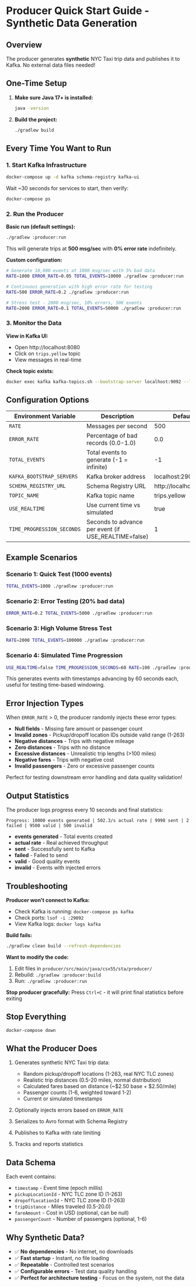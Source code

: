 # Producer Quick Start Guide - Synthetic Data Generation

## Overview

The producer generates **synthetic** NYC Taxi trip data and publishes it to Kafka. No external data files needed!

## One-Time Setup

1. **Make sure Java 17+ is installed:**
   ```bash
   java -version
   ```

2. **Build the project:**
   ```bash
   ./gradlew build
   ```

## Every Time You Want to Run

### 1. Start Kafka Infrastructure
```bash
docker-compose up -d kafka schema-registry kafka-ui
```

Wait ~30 seconds for services to start, then verify:
```bash
docker-compose ps
```

### 2. Run the Producer

**Basic run (default settings):**
```bash
./gradlew :producer:run
```

This will generate trips at **500 msg/sec** with **0% error rate** indefinitely.

**Custom configuration:**
```bash
# Generate 10,000 events at 1000 msg/sec with 5% bad data
RATE=1000 ERROR_RATE=0.05 TOTAL_EVENTS=10000 ./gradlew :producer:run

# Continuous generation with high error rate for testing
RATE=500 ERROR_RATE=0.2 ./gradlew :producer:run

# Stress test - 2000 msg/sec, 10% errors, 50K events
RATE=2000 ERROR_RATE=0.1 TOTAL_EVENTS=50000 ./gradlew :producer:run
```

### 3. Monitor the Data

**View in Kafka UI:**
- Open http://localhost:8080
- Click on `trips.yellow` topic
- View messages in real-time

**Check topic exists:**
```bash
docker exec kafka kafka-topics.sh --bootstrap-server localhost:9092 --list
```

## Configuration Options

| Environment Variable | Description | Default | Example |
|---------------------|-------------|---------|---------|
| `RATE` | Messages per second | 500 | `RATE=1000` |
| `ERROR_RATE` | Percentage of bad records (0.0-1.0) | 0.0 | `ERROR_RATE=0.05` (5%) |
| `TOTAL_EVENTS` | Total events to generate (-1 = infinite) | -1 | `TOTAL_EVENTS=10000` |
| `KAFKA_BOOTSTRAP_SERVERS` | Kafka broker address | localhost:29092 | |
| `SCHEMA_REGISTRY_URL` | Schema Registry URL | http://localhost:8082 | |
| `TOPIC_NAME` | Kafka topic name | trips.yellow | |
| `USE_REALTIME` | Use current time vs simulated | true | `USE_REALTIME=false` |
| `TIME_PROGRESSION_SECONDS` | Seconds to advance per event (if USE_REALTIME=false) | 1 | |

## Example Scenarios

### Scenario 1: Quick Test (1000 events)
```bash
TOTAL_EVENTS=1000 ./gradlew :producer:run
```

### Scenario 2: Error Testing (20% bad data)
```bash
ERROR_RATE=0.2 TOTAL_EVENTS=5000 ./gradlew :producer:run
```

### Scenario 3: High Volume Stress Test
```bash
RATE=2000 TOTAL_EVENTS=100000 ./gradlew :producer:run
```

### Scenario 4: Simulated Time Progression
```bash
USE_REALTIME=false TIME_PROGRESSION_SECONDS=60 RATE=100 ./gradlew :producer:run
```
This generates events with timestamps advancing by 60 seconds each, useful for testing time-based windowing.

## Error Injection Types

When `ERROR_RATE` > 0, the producer randomly injects these error types:

- **Null fields** - Missing fare amount or passenger count
- **Invalid zones** - Pickup/dropoff location IDs outside valid range (1-263)
- **Negative distances** - Trips with negative mileage
- **Zero distances** - Trips with no distance
- **Excessive distances** - Unrealistic trip lengths (>100 miles)
- **Negative fares** - Trips with negative cost
- **Invalid passengers** - Zero or excessive passenger counts

Perfect for testing downstream error handling and data quality validation!

## Output Statistics

The producer logs progress every 10 seconds and final statistics:

```
Progress: 10000 events generated | 502.3/s actual rate | 9998 sent | 2 failed | 9500 valid | 500 invalid
```

- **events generated** - Total events created
- **actual rate** - Real achieved throughput
- **sent** - Successfully sent to Kafka
- **failed** - Failed to send
- **valid** - Good quality events
- **invalid** - Events with injected errors

## Troubleshooting

**Producer won't connect to Kafka:**
- Check Kafka is running: `docker-compose ps kafka`
- Check ports: `lsof -i :29092`
- View Kafka logs: `docker logs kafka`

**Build fails:**
```bash
./gradlew clean build --refresh-dependencies
```

**Want to modify the code:**
1. Edit files in `producer/src/main/java/csx55/sta/producer/`
2. Rebuild: `./gradlew :producer:build`
3. Run: `./gradlew :producer:run`

**Stop producer gracefully:**
Press `Ctrl+C` - it will print final statistics before exiting

## Stop Everything

```bash
docker-compose down
```

## What the Producer Does

1. Generates synthetic NYC Taxi trip data:
   - Random pickup/dropoff locations (1-263, real NYC TLC zones)
   - Realistic trip distances (0.5-20 miles, normal distribution)
   - Calculated fares based on distance (~$2.50 base + $2.50/mile)
   - Passenger counts (1-6, weighted toward 1-2)
   - Current or simulated timestamps

2. Optionally injects errors based on `ERROR_RATE`

3. Serializes to Avro format with Schema Registry

4. Publishes to Kafka with rate limiting

5. Tracks and reports statistics

## Data Schema

Each event contains:
- `timestamp` - Event time (epoch millis)
- `pickupLocationId` - NYC TLC zone ID (1-263)
- `dropoffLocationId` - NYC TLC zone ID (1-263)
- `tripDistance` - Miles traveled (0.5-20.0)
- `fareAmount` - Cost in USD (optional, can be null)
- `passengerCount` - Number of passengers (optional, 1-6)

## Why Synthetic Data?

- ✅ **No dependencies** - No internet, no downloads
- ✅ **Fast startup** - Instant, no file loading
- ✅ **Repeatable** - Controlled test scenarios
- ✅ **Configurable errors** - Test data quality handling
- ✅ **Perfect for architecture testing** - Focus on the system, not the data
